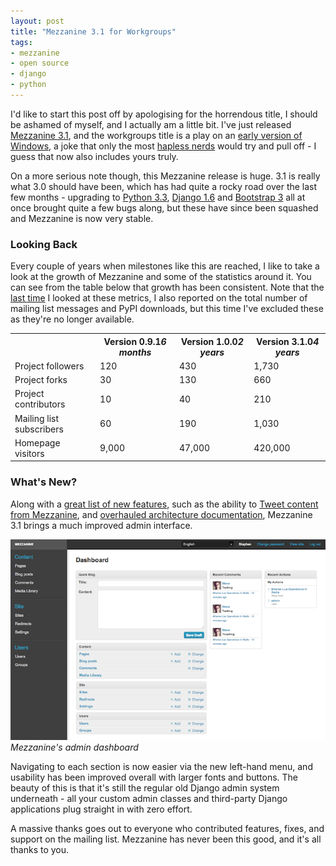 ```yaml
---
layout: post
title: "Mezzanine 3.1 for Workgroups"
tags:
- mezzanine
- open source
- django
- python
---
```


I'd like to start this post off by apologising for the horrendous title, I should be ashamed of myself, and I actually am a little bit. I've just released [Mezzanine 3.1][mezzanine], and the workgroups title is a play on an [early version of Windows][windows-workgroups], a joke that only the most [hapless nerds][nerd-joke] would try and pull off - I guess that now also includes yours truly.

On a more serious note though, this Mezzanine release is huge. 3.1 is really what 3.0 should have been, which has had quite a rocky road over the last few months - upgrading to [Python 3.3][python], [Django 1.6][django] and [Bootstrap 3][bootstrap] all at once brought quite a few bugs along, but these have since been squashed and Mezzanine is now very stable.

### Looking Back

Every couple of years when milestones like this are reached, I like to take a look at the growth of Mezzanine and some of the statistics around it. You can see from the table below that growth has been consistent. Note that the [last time][mezzanine-1-release] I looked at these metrics, I also reported on the total number of mailing list messages and PyPI downloads, but this time I've excluded these as they're no longer available.

<table class="table table-striped">
<tr>
    <th>&nbsp;</th>
    <th class="r">Version 0.9.1<em>6 months</em></th>
    <th class="r">Version 1.0.0<em>2 years</em></th>
    <th class="r">Version 3.1.0<em>4 years</em></th>
</tr>
<tr>
    <td>Project followers</td>
    <td class="r">120</td>
    <td class="r">430</td>
    <td class="r">1,730</td>
</tr>
<tr>
    <td>Project forks</td>
    <td class="r">30</td>
    <td class="r">130</td>
    <td class="r">660</td>
</tr>
<tr>
    <td>Project contributors</td>
    <td class="r">10</td>
    <td class="r">40</td>
    <td class="r">210</td>
</tr>
<tr>
    <td>Mailing list subscribers</td>
    <td class="r">60</td>
    <td class="r">190</td>
    <td class="r">1,030</td>
</tr>
<tr>
    <td>Homepage visitors</td>
    <td class="r">9,000</td>
    <td class="r">47,000</td>
    <td class="r">420,000</td>
</tr>
</table>

### What's New?

Along with a [great list of new features][mezzanine-31-release], such as the ability to [Tweet content from Mezzanine][mezzanine-tweeting], and [overhauled architecture documentation][architecture-docs], Mezzanine 3.1 brings a much improved admin interface.

<em class="center"><img src="/static/img/mezzanine-3.1-dashboard.png"><br>Mezzanine's admin dashboard</em>

Navigating to each section is now easier via the new left-hand menu, and usability has been improved overall with larger fonts and buttons. The beauty of this is that it's still the regular old Django admin system underneath - all your custom admin classes and third-party Django applications plug straight in with zero effort.

A massive thanks goes out to everyone who contributed features, fixes, and support on the mailing list. Mezzanine has never been this good, and it's all thanks to you.

[mezzanine]: http://mezzanine.jupo.org
[windows-workgroups]: http://en.wikipedia.org/wiki/Windows_3.1x#Windows_for_Workgroups
[nerd-joke]: http://arstechnica.com/information-technology/2013/07/20-years-after-windows-3-11-linus-unveils-linux-for-workgroups/
[python]: https://www.python.org/
[django]: https://www.djangoproject.com
[bootstrap]: http://getbootstrap.com/
[mezzanine-1-release]: /2012/03/05/mezzanine-1.0-the-aftermath/
[mezzanine-31-release]: https://groups.google.com/forum/#!msg/mezzanine-users/hxIskuboeFQ/EEvW1W0UoVwJ
[mezzanine-tweeting]: http://mezzanine.jupo.org/docs/twitter-integration.html#sending-tweets
[architecture-docs]: http://mezzanine.jupo.org/docs/content-architecture.html
